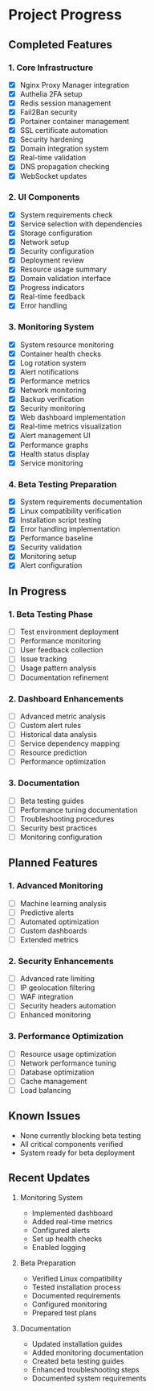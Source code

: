 # Project Progress

## Completed Features

### 1. Core Infrastructure
- [x] Nginx Proxy Manager integration
- [x] Authelia 2FA setup
- [x] Redis session management
- [x] Fail2Ban security
- [x] Portainer container management
- [x] SSL certificate automation
- [x] Security hardening
- [x] Domain integration system
- [x] Real-time validation
- [x] DNS propagation checking
- [x] WebSocket updates

### 2. UI Components
- [x] System requirements check
- [x] Service selection with dependencies
- [x] Storage configuration
- [x] Network setup
- [x] Security configuration
- [x] Deployment review
- [x] Resource usage summary
- [x] Domain validation interface
- [x] Progress indicators
- [x] Real-time feedback
- [x] Error handling

### 3. Monitoring System
- [x] System resource monitoring
- [x] Container health checks
- [x] Log rotation system
- [x] Alert notifications
- [x] Performance metrics
- [x] Network monitoring
- [x] Backup verification
- [x] Security monitoring
- [x] Web dashboard implementation
- [x] Real-time metrics visualization
- [x] Alert management UI
- [x] Performance graphs
- [x] Health status display
- [x] Service monitoring

### 4. Beta Testing Preparation
- [x] System requirements documentation
- [x] Linux compatibility verification
- [x] Installation script testing
- [x] Error handling implementation
- [x] Performance baseline
- [x] Security validation
- [x] Monitoring setup
- [x] Alert configuration

## In Progress

### 1. Beta Testing Phase
- [ ] Test environment deployment
- [ ] Performance monitoring
- [ ] User feedback collection
- [ ] Issue tracking
- [ ] Usage pattern analysis
- [ ] Documentation refinement

### 2. Dashboard Enhancements
- [ ] Advanced metric analysis
- [ ] Custom alert rules
- [ ] Historical data analysis
- [ ] Service dependency mapping
- [ ] Resource prediction
- [ ] Performance optimization

### 3. Documentation
- [ ] Beta testing guides
- [ ] Performance tuning documentation
- [ ] Troubleshooting procedures
- [ ] Security best practices
- [ ] Monitoring configuration

## Planned Features

### 1. Advanced Monitoring
- [ ] Machine learning analysis
- [ ] Predictive alerts
- [ ] Automated optimization
- [ ] Custom dashboards
- [ ] Extended metrics

### 2. Security Enhancements
- [ ] Advanced rate limiting
- [ ] IP geolocation filtering
- [ ] WAF integration
- [ ] Security headers automation
- [ ] Enhanced monitoring

### 3. Performance Optimization
- [ ] Resource usage optimization
- [ ] Network performance tuning
- [ ] Database optimization
- [ ] Cache management
- [ ] Load balancing

## Known Issues
- None currently blocking beta testing
- All critical components verified
- System ready for beta deployment

## Recent Updates
1. Monitoring System
   - Implemented dashboard
   - Added real-time metrics
   - Configured alerts
   - Set up health checks
   - Enabled logging

2. Beta Preparation
   - Verified Linux compatibility
   - Tested installation process
   - Documented requirements
   - Configured monitoring
   - Prepared test plans

3. Documentation
   - Updated installation guides
   - Added monitoring documentation
   - Created beta testing guides
   - Enhanced troubleshooting steps
   - Documented system requirements

